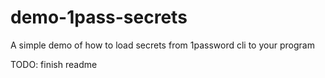 # demo-1pass-secrets
A simple demo of how to load secrets from 1password cli to your program

TODO: finish readme
